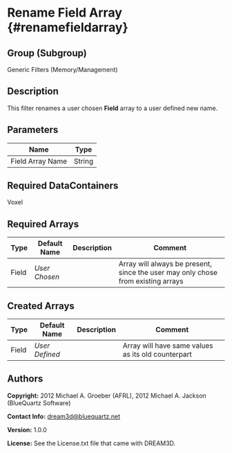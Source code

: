 Rename Field Array {#renamefieldarray}
==============================

## Group (Subgroup) ##
Generic Filters (Memory/Management)

## Description ##
This filter renames a user chosen **Field** array to a user defined new name.

## Parameters ##
| Name | Type |
|------|------|
| Field Array Name | String |

## Required DataContainers ##
Voxel

## Required Arrays ##

| Type | Default Name | Description | Comment |
|------|--------------|-------------|---------|
| Field | *User Chosen* |  | Array will always be present, since the user may only chose from existing arrays |


## Created Arrays ##

| Type | Default Name | Description | Comment |
|------|--------------|-------------|---------|
| Field | *User Defined* | | Array will have same values as its old counterpart |





## Authors ##

**Copyright:** 2012 Michael A. Groeber (AFRL), 2012 Michael A. Jackson (BlueQuartz Software)

**Contact Info:** dream3d@bluequartz.net

**Version:** 1.0.0

**License:**  See the License.txt file that came with DREAM3D.


